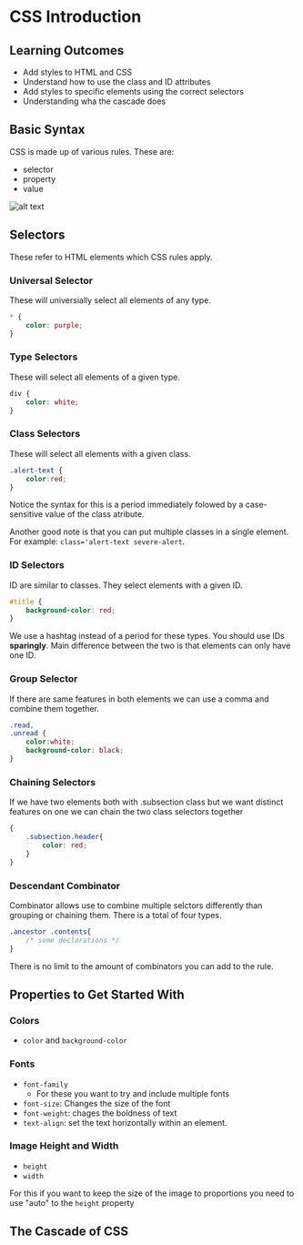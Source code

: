 # CSS Introduction

## Learning Outcomes

* Add styles to HTML and CSS
* Understand how to use the class and ID attributes
* Add styles to specific elements using the correct selectors
* Understanding wha the cascade does


## Basic Syntax

CSS is made up of various rules. These are:
* selector
* property
* value

![alt text](https://user-images.githubusercontent.com/70952936/130702428-4808becb-cbc4-4a4d-8fa7-f9aa5409768d.jpg 'CSS rules')

## Selectors

These refer to HTML elements which CSS rules apply.

### Universal Selector

These will universially select all elements of any type.

```css
* {
    color: purple;
}
```

### Type Selectors

These will select all elements of a given type.

```css
div {
    color: white;
}
```

### Class Selectors

These will select all elements with a given class.

```css
.alert-text {
    color:red;
}
```
Notice the syntax for this is a period immediately folowed by a case-sensitive value of the class atribute.

Another good note is that you can put multiple classes in a single element. For example: `class='alert-text severe-alert`.

### ID Selectors

ID are similar to classes. They select elements with a given ID.

```css
#title {
    background-color: red;
}
```

We use a hashtag instead of a period for these types. You should use IDs __sparingly__. Main difference between the two is that elements can only have one ID.

### Group Selector

If there are same features in both elements we can use a comma and combine them together.

```css
.read,
.unread {
    color:white;
    background-color: black;
}
```
### Chaining Selectors

If we have two elements both with .subsection class but we want distinct features on one we can chain the two class selectors together

```css
{
    .subsection.header{
        color: red;
    }
}
```

### Descendant Combinator
Combinator allows use to combine multiple selctors differently than grouping or chaining them. There is a total of four types.

```css
.ancestor .contents{
    /* some declarations */
}
```
There is no limit to the amount of combinators you can add to the rule.

## Properties to Get Started With

### Colors

* `color` and `background-color`

### Fonts
* `font-family`
    * For these you want to try and include multiple fonts
* `font-size`: Changes the size of the font
* `font-weight`: chages the boldness of text
* `text-align`: set the text horizontally within an element.

### Image Height and Width

* `height`
* `width`

For this if you want to keep the size of the image to proportions you need to use "auto" to the `height` property

## The Cascade of CSS

